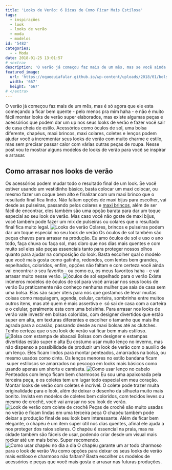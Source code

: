 ```yaml
---
title: 'Looks de Verão: 6 Dicas de Como Ficar Mais Estilosa'
tags:
  - inspirações
  - look
  - looks de verão
  - moda
  - modelos
id: '5482'
categories:
  - - Moda
date: 2018-01-25 13:01:57
# <extra>
description: 'O verão já começou faz mais de um mês, mas se você ainda esta na dúvida de como montar seus looks de verão, confira esse post cheios de modelos e dicas.'
featured_image: 
  url: 'https://oqueeuiafalar.github.io/wp-content/uploads/2018/01/bolsa-com-estampa-de-abacaxi.jpg'
  width: '667'
  height: '667'
# </extra>
---
```


O verão já começou faz mais de um mês, mas é só agora que ele esta começando a ficar bem quente - pelo menos pra mim haha - e não é muito fácil montar looks de verão super elaborados, mas existe algumas peças e acessórios que podem dar um up nos seus looks de verão e fazer você sair de casa cheia de estilo. Acessórios como óculos de sol, uma bolsa diferente, chapéus, maxi brincos, maxi colares, coletes e lenços podem ajudar você a incrementar seus looks de verão com muito charme e estilo, mas sem precisar passar calor com várias outras peças de roupa. Nesse post vou te mostrar alguns modelos de looks de verão para você se inspirar e arrasar.

## Como arrasar nos looks de verão

Os acessórios podem mudar todo o resultado final de um look. Se você estiver usando um vestidinho básico, basta colocar um maxi colocar, ou mesmo fazer um coque bem alto e finalizar com um maxi brinco que o resultado final fica lindo. Não faltam opções de maxi bijus para escolher, vai desde as pulseiras, passando pelos colares e [maxi brincos](http://natalia.blog.br/como-usar-e-onde-comprar-brincos-de-acrilico/), além de ser fácil de encontrar, eles também são uma opção barata para dar um toque especial ao seu look de verão. Mas caso você não goste de maxi bijus, você também pode fazer um mix de pulseiras ou colares que o resultado final fica muito legal. ![Looks de verão](/wp-content/uploads/2018/01/maxi-brincos-look.jpg "Looks de verão com maxi brinco") Colares, brincos e pulseiras podem dar um toque especial no seu look de verão Os óculos de sol também são peças chaves para arrasar na produção. Eu amo óculos de sol e uso o ano todo, faça chuva ou faça sol, mas claro que nos dias mais quentes e com muito sol eles são peças essenciais tanto para proteger nossos olhos quanto para ajudar na composição do look. Basta escolher qual o modelo que você mais gosta como gatinho, redondos, com lentes bem grandes, espelhados, coloridos, enfim, opções não faltam e com certeza você ainda vai encontrar o seu favorito - ou como eu, os meus favoritos haha - e vai arrasar muito nesse verão. ![óculos de sol espelhado para o verão](/wp-content/uploads/2018/01/modelos-óculos-sol-verão.jpg "óculos de sol espelhado para o verão") Existe inúmeros modelos de óculos de sol para você arrasar nos seus looks de verão Eu praticamente não conheço nenhuma mulher que saia de casa sem uma bolsa. Elas são super úteis para nós que gostamos de levar muitas coisas como maquiagem, agenda, celular, carteira, sombrinha entre muitos outros itens, mas até quem é mais assertiva e  só sai de casa com a carteira e o celular, geralmente esta com uma bolsinha. Para arrasar nos looks de verão vale investir em bolsas coloridas, com designer divertidos que estão super em alta, em texturas diferentes e escolher o tamanho que mais lhe agrada para a ocasião, passando desde as maxi bolsas até as clutches. Tenho certeza que o seu look de verão vai ficar bem mais estiloso. ![Bolsa com estampa de abacaxi](/wp-content/uploads/2018/01/bolsa-com-estampa-de-abacaxi-1.jpg "Bolsa com estampa de abacaxi") Bolsas com designer e estampas divertidas estão super e alta Eu costumo usar muito lenço no inverno, mas não dispenso a possibilidade de produzir um look de verão com o auxilio de um lenço. Eles ficam lindos para montar penteados, amarrados na bolsa, ou mesmo usados como cinto. Os lenços menores no estilo bandana ficam   super estilosos se amarrados no pescoço em looks mais básicos como usando apenas um shorts e camiseta. ![Como usar lenço no cabelo](/wp-content/uploads/2018/01/penteado-com-lenço.jpg "Como usar lenço no cabelo") Penteados com lenço ficam bem charmosos Eu sou uma apaixonada pela terceira peça, e os coletes tem um lugar todo especial em meu coração. Montar looks de verão com coletes é incrível. O colete pode trazer muita originalidade para o look, além de deixar o desenho da silhueta muito mais bonito. Invista em modelos de coletes bem coloridos, com tecidos leves ou mesmo de crochê, você vai arrasar no seu look de verão. ![Look de verão com colete de crochê](/wp-content/uploads/2018/01/colete-de-crochê-look-de-verão.jpg "Look de verão com colete de crochê") Peças de crochê são muito usadas no verão e ficam lindas em uma terceira peça O chapéu também pode deixar a produção final de seu look bem interessante. Além de ficar bem elegante, o chapéu é um item super útil nos dias quentes, afinal ele ajuda a nos proteger dos raios solares. O chapéu é essencial na praia, mas na cidade também são fáceis de usar, podendo criar desde um visual mais rocker até um mais boho. Super recomendo. ![Como usar chapéu no dia a dia](/wp-content/uploads/2018/01/chapéu-com-frase.jpg "Como usar chapéu no dia a dia") O chapéu garante um ar todo charmoso para o look de verão Viu como opções para deixar os seus looks de verão mais estiloso e charmoso não faltam? Basta escolher os modelos de acessórios e peças que você mais gosta e arrasar nas futuras produções.
